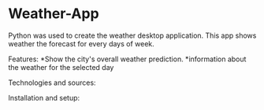 # Weather-App
Python was used to create the weather desktop application. This app shows weather the forecast for every days of week.

Features:
*Show the city's overall weather prediction.
*information about the weather for the selected day

Technologies and sources:

Installation and setup:
